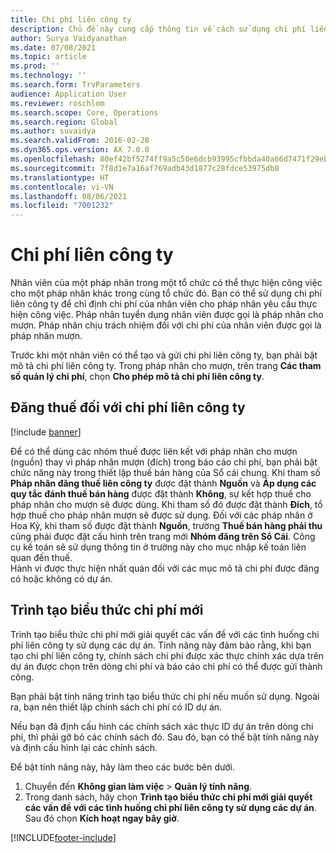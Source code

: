 ```yaml
---
title: Chi phí liên công ty
description: Chủ đề này cung cấp thông tin về cách sử dụng chi phí liên công ty để chỉ định chi phí của nhân viên cho pháp nhân yêu cầu thực hiện công việc.
author: Surya Vaidyanathan
ms.date: 07/08/2021
ms.topic: article
ms.prod: ''
ms.technology: ''
ms.search.form: TrvParameters
audience: Application User
ms.reviewer: roschlom
ms.search.scope: Core, Operations
ms.search.region: Global
ms.author: suvaidya
ms.search.validFrom: 2016-02-28
ms.dyn365.ops.version: AX 7.0.0
ms.openlocfilehash: 80ef42bf5274ff9a5c50e6dcb93995cfbbda40a66d7471f29ebf056086320640
ms.sourcegitcommit: 7f8d1e7a16af769adb43d1877c28fdce53975db8
ms.translationtype: HT
ms.contentlocale: vi-VN
ms.lasthandoff: 08/06/2021
ms.locfileid: "7001232"
---
```

# <a name="intercompany-expenses"></a>Chi phí liên công ty

Nhân viên của một pháp nhân trong một tổ chức có thể thực hiện công việc cho một pháp nhân khác trong cùng tổ chức đó. Bạn có thể sử dụng chi phí liên công ty để chỉ định chi phí của nhân viên cho pháp nhân yêu cầu thực hiện công việc. Pháp nhân tuyển dụng nhân viên được gọi là pháp nhân cho mượn. Pháp nhân chịu trách nhiệm đối với chi phí của nhân viên được gọi là pháp nhân mượn. 

Trước khi một nhân viên có thể tạo và gửi chi phí liên công ty, bạn phải bật mô tả chi phí liên công ty. Trong pháp nhân cho mượn, trên trang **Các tham số quản lý chi phí**, chọn **Cho phép mô tả chi phí liên công ty**. 

## <a name="tax-posting-for-intercompany-expenses"></a>Đăng thuế đối với chi phí liên công ty

[!include [banner](../includes/banner.md)]

Để có thể dùng các nhóm thuế được liên kết với pháp nhân cho mượn (nguồn) thay vì pháp nhân mượn (đích) trong báo cáo chi phí, bạn phải bật chức năng này trong thiết lập thuế bán hàng của Sổ cái chung. Khi tham số **Pháp nhân đăng thuế liên công ty** được đặt thành **Nguồn** và **Áp dụng các quy tắc đánh thuế bán hàng** được đặt thành **Không**, sự kết hợp thuế cho pháp nhân cho mượn sẽ được dùng. Khi tham số đó được đặt thành **Đích**, tổ hợp thuế cho pháp nhân mượn sẽ được sử dụng. Đối với các pháp nhân ở Hoa Kỳ, khi tham số được đặt thành **Nguồn**, trường **Thuế bán hàng phải thu** cũng phải được đặt cấu hình trên trang mới **Nhóm đăng trên Sổ Cái**. Công cụ kế toán sẽ sử dụng thông tin ở trường này cho mục nhập kế toán liên quan đến thuế.   
Hành vi được thực hiện nhất quán đối với các mục mô tả chi phí được đăng có hoặc không có dự án.  

## <a name="new-expense-expression-builder"></a>Trình tạo biểu thức chi phí mới

Trình tạo biểu thức chi phí mới giải quyết các vấn đề với các tình huống chi phí liên công ty sử dụng các dự án. Tính năng này đảm bảo rằng, khi bạn tạo chi phí liên công ty, chính sách chi phí được xác thực chính xác dựa trên dự án được chọn trên dòng chi phí và báo cáo chi phí có thể được gửi thành công.

Bạn phải bật tính năng trình tạo biểu thức chi phí nếu muốn sử dụng. Ngoài ra, bạn nên thiết lập chính sách chi phí có ID dự án.

Nếu bạn đã định cấu hình các chính sách xác thực ID dự án trên dòng chi phí, thì phải gỡ bỏ các chính sách đó. Sau đó, bạn có thể bật tính năng này và định cấu hình lại các chính sách.

Để bật tính năng này, hãy làm theo các bước bên dưới.

1. Chuyển đến **Không gian làm việc** \> **Quản lý tính năng**.
2. Trong danh sách, hãy chọn **Trình tạo biểu thức chi phí mới giải quyết các vấn đề với các tình huống chi phí liên công ty sử dụng các dự án**. Sau đó chọn **Kích hoạt ngay bây giờ**.

[!INCLUDE[footer-include](../includes/footer-banner.md)]
